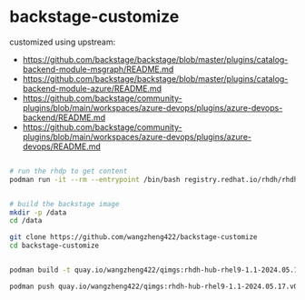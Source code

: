 # backstage-customize

customized using upstream:
- https://github.com/backstage/backstage/blob/master/plugins/catalog-backend-module-msgraph/README.md
- https://github.com/backstage/backstage/blob/master/plugins/catalog-backend-module-azure/README.md
- https://github.com/backstage/community-plugins/blob/main/workspaces/azure-devops/plugins/azure-devops-backend/README.md
- https://github.com/backstage/community-plugins/blob/main/workspaces/azure-devops/plugins/azure-devops/README.md

```bash

# run the rhdp to get content
podman run -it --rm --entrypoint /bin/bash registry.redhat.io/rhdh/rhdh-hub-rhel9:1.1


# build the backstage image
mkdir -p /data
cd /data

git clone https://github.com/wangzheng422/backstage-customize
cd backstage-customize


podman build -t quay.io/wangzheng422/qimgs:rhdh-hub-rhel9-1.1-2024.05.18.v01 -f Dockerfile .

podman push quay.io/wangzheng422/qimgs:rhdh-hub-rhel9-1.1-2024.05.17.v02


```